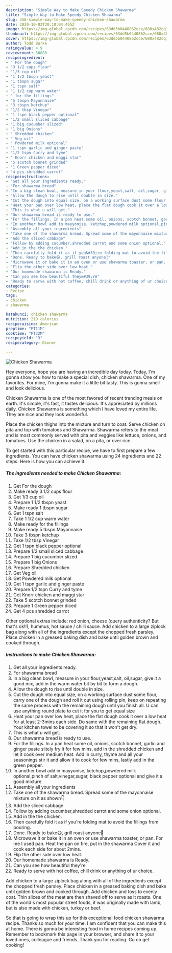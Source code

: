 ```yaml
---
description: "Simple Way to Make Speedy Chicken Shawarma"
title: "Simple Way to Make Speedy Chicken Shawarma"
slug: 358-simple-way-to-make-speedy-chicken-shawarma
date: 2020-10-02T20:10:04.455Z
image: https://img-global.cpcdn.com/recipes/63dd5b0440862cce/680x482cq70/chicken-shawarma-recipe-main-photo.jpg
thumbnail: https://img-global.cpcdn.com/recipes/63dd5b0440862cce/680x482cq70/chicken-shawarma-recipe-main-photo.jpg
cover: https://img-global.cpcdn.com/recipes/63dd5b0440862cce/680x482cq70/chicken-shawarma-recipe-main-photo.jpg
author: Todd Burke
ratingvalue: 4.9
reviewcount: 30883
recipeingredient:
- " For the dough"
- "3 1/2 cups flour"
- "1/3 cup oil"
- "1 1/2 tbspn yeast"
- "1 tbspn sugar"
- "1 tspn salt"
- "1 1/2 cup warm water"
- " for the fillings"
- "5 tbspn Mayonnaise"
- "3 tbspn ketchup"
- "1/2 tbsp Vinegar"
- "1 tspn black pepper optional"
- "1/2 small sliced cabbage"
- "1 big cucumber slized"
- "1 big Onions"
- " Shredded chicken"
- " Veg oil"
- " Powdered milk optional"
- "1 tspn garlic and ginger paste"
- "1/2 tspn Curry and tyme"
- " Knorr chicken and maggi star"
- "5 scotch bonnet grinded"
- "1 Green pepper diced"
- "4 pcs shredded carrot"
recipeinstructions:
- "Get all your ingredients ready."
- "For shawarma bread"
- "In a big clean bowl, measure in your flour,yeast,salt, oil,sugar, give it a good mix, add in the warm water bit by bit to form a dough."
- "Allow the dough to rise until double in size."
- "Cut the dough into equal size, on a working surface dust some flour, carry one of the dough and roll it out using rolling pin, keep on repeating the same process with the remaining dough until you finish all. U can use anything round plate to cut it for you to get equal size"
- "Heat your pan over low heat, place the flat dough cook it over a low heat for at least 2-3mins each side. Do same with the remaining flat dough. Your kitchen towel to be covering it so that it won&#39;t get dry."
- "This is what u will get."
- "Our shawarma bread is ready to use."
- "For the fillings. In a pan heat some oil, onions, scotch bonnet, garlic and ginger paste slitely fry it for few mins, add in the shredded chicken and let it cook over medium heat. Add in curry, thyme and all your seasonings stir it and allow it to cook for few mins, lastly add in the green pepper."
- "In another bowl add in mayyonise, ketchup,powdered milk optional,pinch of salt,vinegar,sugar, black pepper optional and give it a good mixture."
- "Assembly all your ingredients"
- "Take one of the shawarma bread. Spread some of the mayonnaise mixture on it as shown👇"
- "Add the sliced cabbage"
- "Follow by adding cucumber,shredded carrot and some onion optional."
- "Add in the the chicken."
- "Then carefully fold it as if you&#39;re folding mat to avoid the fillings from pouring."
- "Done. Ready to bake😃, grill roast anyone🤗"
- "Microwave it or bake it in an oven or use shawarma toaster, or pan. For me I used pan. Heat the pan on fire, put in the shawarma Cover it and cook each side for about 2mins."
- "Flip the other side over low heat."
- "Our homemade shawarma is Ready."
- "Can you see how beautiful they&#39;re"
- "Ready to serve with hot coffee, chill drink or anything of ur choice."
categories:
- Recipe
tags:
- chicken
- shawarma

katakunci: chicken shawarma 
nutrition: 219 calories
recipecuisine: American
preptime: "PT11M"
cooktime: "PT32M"
recipeyield: "3"
recipecategory: Dinner

---
```



![Chicken Shawarma](https://img-global.cpcdn.com/recipes/63dd5b0440862cce/680x482cq70/chicken-shawarma-recipe-main-photo.jpg)

Hey everyone, hope you are having an incredible day today. Today, I'm gonna show you how to make a special dish, chicken shawarma. One of my favorites. For mine, I'm gonna make it a little bit tasty. This is gonna smell and look delicious.

Chicken Shawarma is one of the most favored of recent trending meals on earth. It's simple, it's fast, it tastes delicious. It's appreciated by millions daily. Chicken Shawarma is something which I have loved my entire life. They are nice and they look wonderful.

Place the chicken thighs into the mixture and turn to coat. Serve chicken on pita and top with tomatoes and Shawarma. Shawarma refers to the meat and is most commonly served with pita and veggies like lettuce, onions, and tomatoes. Use the chicken in a salad, on a pita, or over rice.


To get started with this particular recipe, we have to first prepare a few ingredients. You can have chicken shawarma using 24 ingredients and 22 steps. Here is how you can achieve it.

<!--inarticleads1-->

##### The ingredients needed to make Chicken Shawarma:

1. Get  For the dough
1. Make ready 3 1/2 cups flour
1. Get 1/3 cup oil
1. Prepare 1 1/2 tbspn yeast
1. Make ready 1 tbspn sugar
1. Get 1 tspn salt
1. Take 1 1/2 cup warm water
1. Make ready  for the fillings
1. Make ready 5 tbspn Mayonnaise
1. Take 3 tbspn ketchup
1. Take 1/2 tbsp Vinegar
1. Get 1 tspn black pepper optional
1. Prepare 1/2 small sliced cabbage
1. Prepare 1 big cucumber slized
1. Prepare 1 big Onions
1. Prepare  Shredded chicken
1. Get  Veg oil
1. Get  Powdered milk optional
1. Get 1 tspn garlic and ginger paste
1. Prepare 1/2 tspn Curry and tyme
1. Get  Knorr chicken and maggi star
1. Take 5 scotch bonnet grinded
1. Prepare 1 Green pepper diced
1. Get 4 pcs shredded carrot


Other optional extras include: red onion, cheese (query authenticity? But that&#39;s ok!!), hummus, hot sauce / chilli sauce. Add chicken to a large ziplock bag along with all of the ingredients except the chopped fresh parsley. Place chicken in a greased baking dish and bake until golden brown and cooked through. 

<!--inarticleads2-->

##### Instructions to make Chicken Shawarma:

1. Get all your ingredients ready.
1. For shawarma bread
1. In a big clean bowl, measure in your flour,yeast,salt, oil,sugar, give it a good mix, add in the warm water bit by bit to form a dough.
1. Allow the dough to rise until double in size.
1. Cut the dough into equal size, on a working surface dust some flour, carry one of the dough and roll it out using rolling pin, keep on repeating the same process with the remaining dough until you finish all. U can use anything round plate to cut it for you to get equal size
1. Heat your pan over low heat, place the flat dough cook it over a low heat for at least 2-3mins each side. Do same with the remaining flat dough. Your kitchen towel to be covering it so that it won&#39;t get dry.
1. This is what u will get.
1. Our shawarma bread is ready to use.
1. For the fillings. In a pan heat some oil, onions, scotch bonnet, garlic and ginger paste slitely fry it for few mins, add in the shredded chicken and let it cook over medium heat. Add in curry, thyme and all your seasonings stir it and allow it to cook for few mins, lastly add in the green pepper.
1. In another bowl add in mayyonise, ketchup,powdered milk optional,pinch of salt,vinegar,sugar, black pepper optional and give it a good mixture.
1. Assembly all your ingredients
1. Take one of the shawarma bread. Spread some of the mayonnaise mixture on it as shown👇
1. Add the sliced cabbage
1. Follow by adding cucumber,shredded carrot and some onion optional.
1. Add in the the chicken.
1. Then carefully fold it as if you&#39;re folding mat to avoid the fillings from pouring.
1. Done. Ready to bake😃, grill roast anyone🤗
1. Microwave it or bake it in an oven or use shawarma toaster, or pan. For me I used pan. Heat the pan on fire, put in the shawarma Cover it and cook each side for about 2mins.
1. Flip the other side over low heat.
1. Our homemade shawarma is Ready.
1. Can you see how beautiful they&#39;re
1. Ready to serve with hot coffee, chill drink or anything of ur choice.


Add chicken to a large ziplock bag along with all of the ingredients except the chopped fresh parsley. Place chicken in a greased baking dish and bake until golden brown and cooked through. Add chicken and toss to evenly coat. Thin slices of the meat are then shaved off to serve as it roasts. One of the world&#39;s most popular street foods, it was originally made with lamb, but is also made with chicken, turkey or beef. 

So that is going to wrap this up for this exceptional food chicken shawarma recipe. Thanks so much for your time. I am confident that you can make this at home. There is gonna be interesting food in home recipes coming up. Remember to bookmark this page in your browser, and share it to your loved ones, colleague and friends. Thank you for reading. Go on get cooking!
